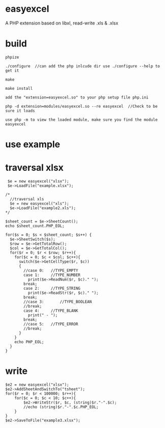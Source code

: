 # easyexcel
A PHP extension based on libxl, read-write .xls & .xlsx

# build
    phpize
  
    ./configure  //can add the php inlcude dir use ./configure --help to get it
  
    make
  
    make install
    
    add the "extension=easyexcel.so" to your php setup file php.ini
    
    php -d extension=modules/easyexcel.so --re easyexcel  //Check to be sure it loads
    
    use php -m to view the loaded module, make sure you find the module easyexcel

# use example
# traversal xlsx
     $e = new easyexcel("xlsx");
     $e->LoadFile("example.xlsx");
    
    /*
      //traversal xls
      $e = new easyexcel("xls");
      $e->LoadFile("example2.xls"); 
    */
    
    $sheet_count = $e->SheetCount();
    echo $sheet_count.PHP_EOL;

    for($s = 0; $s < $sheet_count; $s++) {
      $e->SheetSwitch($s);
      $row = $e->GetTotalRow();
      $col = $e->GetTotalCol();
      for($r = 0; $r < $row; $r++){
        for($c = 0; $c < $col; $c++){
          switch($e->GetCellType($r, $c))
          {
            //case 0:	//TYPE_EMPTY
            case 1:		//TYPE_NUMBER
              print($e->ReadNum($r, $c)." ");
            break;
            case 2:		//TYPE_STRING
              print($e->ReadStr($r, $c)." ");
            break;
            //case 3:		//TYPE_BOOLEAN
            //break;
            case 4:		//TYPE_BLANK
              print(" - ");
            break;
            //case 5:	//TYPE_ERROR
            //break;
          }
        }
        echo PHP_EOL;
      }
    }

# write
    $e2 = new easyexcel("xlsx");
    $e2->AddSheetAndSwitchTo("tsheet");
	for($r = 0; $r < 100000; $r++){
		for($c = 0; $c < 10; $c++){
			$e2->WriteStr($r, $c, (string)$r."-".$c);
			//echo (string)$r."-".$c.PHP_EOL;
		}
	}
	$e2->SaveToFile("example3.xlsx");
